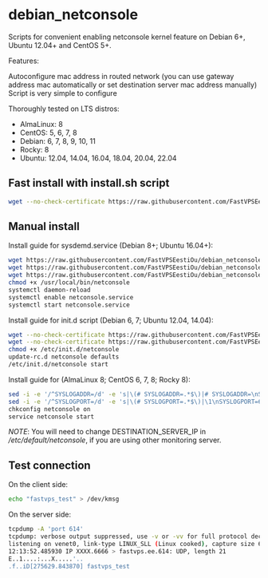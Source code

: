 # debian_netconsole

Scripts for convenient enabling netconsole kernel feature on Debian 6+, Ubuntu 12.04+ and CentOS 5+.

Features:

Autoconfigure mac address in routed network (you can use gateway address mac automatically or set destination server mac address manually)
Script is very simple to configure 

Thoroughly tested on LTS distros:
- AlmaLinux: 8
- CentOS: 5, 6, 7, 8
- Debian: 6, 7, 8, 9, 10, 11
- Rocky: 8
- Ubuntu: 12.04, 14.04, 16.04, 18.04, 20.04, 22.04

## Fast install with install.sh script
```bash
wget --no-check-certificate https://raw.githubusercontent.com/FastVPSEestiOu/debian_netconsole/master/install.sh -O /tmp/netconsole_install.sh && bash /tmp/netconsole_install.sh && rm --force /tmp/netconsole_install.sh
```

## Manual install
Install guide for sysdemd.service (Debian 8+; Ubuntu 16.04+):
```bash
wget https://raw.githubusercontent.com/FastVPSEestiOu/debian_netconsole/master/netconsole_conf -O /etc/default/netconsole --no-check-certificate -q
wget https://raw.githubusercontent.com/FastVPSEestiOu/debian_netconsole/master/netconsole.service -O /etc/systemd/system/netconsole.service --no-check-certificate -q
wget https://raw.githubusercontent.com/FastVPSEestiOu/debian_netconsole/master/netconsole.sh -O /usr/local/bin/netconsole --no-check-certificate -q
chmod +x /usr/local/bin/netconsole
systemctl daemon-reload
systemctl enable netconsole.service
systemctl start netconsole.service
```

Install guide for init.d script (Debian 6, 7; Ubuntu 12.04, 14.04):
```bash
wget --no-check-certificate https://raw.githubusercontent.com/FastVPSEestiOu/debian_netconsole/master/netconsole_conf -O/etc/default/netconsole
wget --no-check-certificate https://raw.githubusercontent.com/FastVPSEestiOu/debian_netconsole/master/netconsole_sysv -O/etc/init.d/netconsole
chmod +x /etc/init.d/netconsole
update-rc.d netconsole defaults
/etc/init.d/netconsole start
```

Install guide for (AlmaLinux 8; CentOS 6, 7, 8; Rocky 8):
```bash
sed -i -e '/^SYSLOGADDR=/d' -e 's|\(# SYSLOGADDR=.*$\)|# SYSLOGADDR=\nSYSLOGADDR=148.251.39.245|g' /etc/sysconfig/netconsole
sed -i -e '/^SYSLOGPORT=/d' -e 's|\(# SYSLOGPORT=.*$\)|\1\nSYSLOGPORT=614|g' /etc/sysconfig/netconsole
chkconfig netconsole on
service netconsole start
```

*NOTE*: You will need to change DESTINATION_SERVER_IP in */etc/default/netconsole*, if you are using other monitoring server.



## Test connection
On the client side:
```bash
echo "fastvps_test" > /dev/kmsg 
```

On the server side:
```bash
tcpdump -A 'port 614' 
tcpdump: verbose output suppressed, use -v or -vv for full protocol decode
listening on venet0, link-type LINUX_SLL (Linux cooked), capture size 65535 bytes
12:13:52.485930 IP XXXX.6666 > fastvps.ee.614: UDP, length 21
E..1....:...X.....'..
.f..iD[275629.843870] fastvps_test
```
